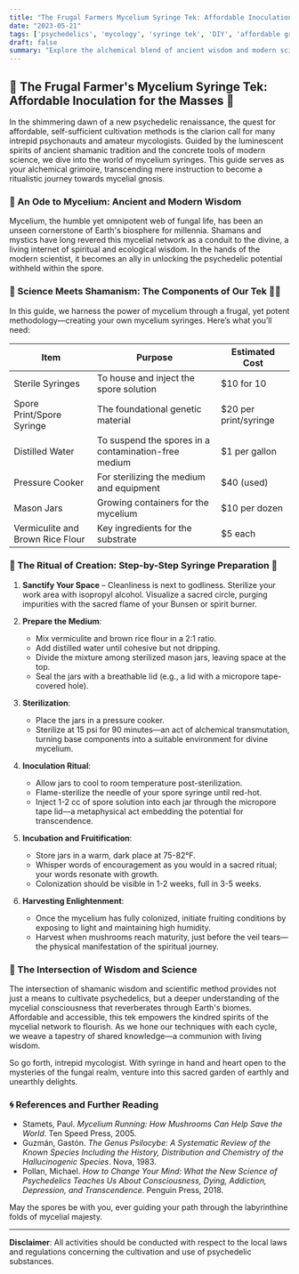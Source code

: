 ```yaml
---
title: "The Frugal Farmers Mycelium Syringe Tek: Affordable Inoculation for the Masses"
date: "2023-05-21"
tags: ['psychedelics', 'mycology', 'syringe tek', 'DIY', 'affordable growing', 'shamanic wisdom', 'science', 'fungiculture', 'sustainable living']
draft: false
summary: "Explore the alchemical blend of ancient wisdom and modern science in creating affordable mycelium syringes. From spores to harvest, this guide provides a metaphysical and practical approach to growing your own psychedelic mushrooms."
---
```


## 🌿 The Frugal Farmer's Mycelium Syringe Tek: Affordable Inoculation for the Masses 🌿

In the shimmering dawn of a new psychedelic renaissance, the quest for affordable, self-sufficient cultivation methods is the clarion call for many intrepid psychonauts and amateur mycologists. Guided by the luminescent spirits of ancient shamanic tradition and the concrete tools of modern science, we dive into the world of mycelium syringes. This guide serves as your alchemical grimoire, transcending mere instruction to become a ritualistic journey towards mycelial gnosis.

### 📜 An Ode to Mycelium: Ancient and Modern Wisdom

Mycelium, the humble yet omnipotent web of fungal life, has been an unseen cornerstone of Earth's biosphere for millennia. Shamans and mystics have long revered this mycelial network as a conduit to the divine, a living internet of spiritual and ecological wisdom. In the hands of the modern scientist, it becomes an ally in unlocking the psychedelic potential withheld within the spore.

### 🧪 Science Meets Shamanism: The Components of Our Tek 🧙‍♂️

In this guide, we harness the power of mycelium through a frugal, yet potent methodology—creating your own mycelium syringes. Here’s what you’ll need:

| **Item**                   | **Purpose**                                         | **Estimated Cost**      |
|----------------------------|-----------------------------------------------------|--------------------------|
| Sterile Syringes           | To house and inject the spore solution              | $10 for 10               |
| Spore Print/Spore Syringe  | The foundational genetic material                   | $20 per print/syringe    |
| Distilled Water            | To suspend the spores in a contamination-free medium| $1 per gallon            |
| Pressure Cooker            | For sterilizing the medium and equipment            | $40 (used)               |
| Mason Jars                 | Growing containers for the mycelium                 | $10 per dozen            |
| Vermiculite and Brown Rice Flour | Key ingredients for the substrate             | $5 each                  |

### 🌱 The Ritual of Creation: Step-by-Step Syringe Preparation 🌱

1. **Sanctify Your Space** – Cleanliness is next to godliness. Sterilize your work area with isopropyl alcohol. Visualize a sacred circle, purging impurities with the sacred flame of your Bunsen or spirit burner.

2. **Prepare the Medium**:
    - Mix vermiculite and brown rice flour in a 2:1 ratio.
    - Add distilled water until cohesive but not dripping.
    - Divide the mixture among sterilized mason jars, leaving space at the top.
    - Seal the jars with a breathable lid (e.g., a lid with a micropore tape-covered hole).

3. **Sterilization**:
    - Place the jars in a pressure cooker.
    - Sterilize at 15 psi for 90 minutes—an act of alchemical transmutation, turning base components into a suitable environment for divine mycelium.

4. **Inoculation Ritual**:
    - Allow jars to cool to room temperature post-sterilization.
    - Flame-sterilize the needle of your spore syringe until red-hot.
    - Inject 1-2 cc of spore solution into each jar through the micropore tape lid—a metaphysical act embedding the potential for transcendence.

5. **Incubation and Fruitification**:
    - Store jars in a warm, dark place at 75-82°F.
    - Whisper words of encouragement as you would in a sacred ritual; your words resonate with growth.
    - Colonization should be visible in 1-2 weeks, full in 3-5 weeks.

6. **Harvesting Enlightenment**:
    - Once the mycelium has fully colonized, initiate fruiting conditions by exposing to light and maintaining high humidity.
    - Harvest when mushrooms reach maturity, just before the veil tears—the physical manifestation of the spiritual journey.

### 🌌 The Intersection of Wisdom and Science

The intersection of shamanic wisdom and scientific method provides not just a means to cultivate psychedelics, but a deeper understanding of the mycelial consciousness that reverberates through Earth's biomes. Affordable and accessible, this tek empowers the kindred spirits of the mycelial network to flourish. As we hone our techniques with each cycle, we weave a tapestry of shared knowledge—a communion with living wisdom.

So go forth, intrepid mycologist. With syringe in hand and heart open to the mysteries of the fungal realm, venture into this sacred garden of earthly and unearthly delights.

### 🌀 References and Further Reading

- Stamets, Paul. *Mycelium Running: How Mushrooms Can Help Save the World*. Ten Speed Press, 2005.
- Guzmán, Gastón. *The Genus Psilocybe: A Systematic Review of the Known Species Including the History, Distribution and Chemistry of the Hallucinogenic Species*. Nova, 1983.
- Pollan, Michael. *How to Change Your Mind: What the New Science of Psychedelics Teaches Us About Consciousness, Dying, Addiction, Depression, and Transcendence*. Penguin Press, 2018.

May the spores be with you, ever guiding your path through the labyrinthine folds of mycelial majesty.

---
**Disclaimer**: All activities should be conducted with respect to the local laws and regulations concerning the cultivation and use of psychedelic substances.
```

